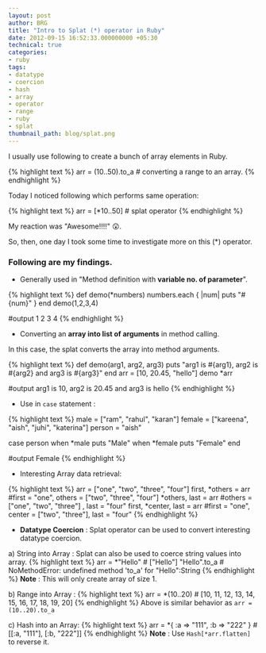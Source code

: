 ```yaml
---
layout: post
author: BRG
title: "Intro to Splat (*) operator in Ruby"
date: 2012-09-15 16:52:33.000000000 +05:30
technical: true
categories:
- ruby
tags:
- datatype
- coercion
- hash
- array
- operator
- range
- ruby
- splat
thumbnail_path: blog/splat.png
---
```


I usually use following to create a bunch of array elements in Ruby.

{% highlight text %}
  arr = (10..50).to_a     # converting a range to an array.
{% endhighlight %}

Today I noticed following which performs same operation:

{% highlight text %}
  arr = [*10..50]        # splat operator
{% endhighlight %}

My reaction was "Awesome!!!!" :astonished:.

So, then, one day I took some time to investigate more on this (*) operator.

### Following are my findings.

- Generally used in "Method definition with **variable no. of parameter**".

{% highlight text %}
  def demo(*numbers)
    numbers.each { |num| puts "#{num}" }
  end
  demo(1,2,3,4)

  #output
  1
  2
  3
  4
{% endhighlight %}

- Converting an **array into list of arguments** in method calling.

In this case, the splat converts the array into method arguments.

{% highlight text %}
  def demo(arg1, arg2, arg3)
    puts "arg1 is #{arg1}, arg2 is #{arg2} and arg3 is #{arg3}"
  end
  arr = [10, 20.45, "hello"]
  demo *arr

  #output
  arg1 is 10, arg2 is 20.45 and arg3 is hello
{% endhighlight %}

- Use in `case` statement :

{% highlight text %}
  male = ["ram", "rahul", "karan"]
  female = ["kareena", "aish", "juhi", "katerina"]
  person = "aish"

  case person
  when *male
    puts "Male"
  when *female
    puts "Female"
  end

  #output
  Female
{% endhighlight %}

- Interesting Array data retrieval:

{% highlight text %}
  arr = ["one", "two", "three", "four"]
  first, *others = arr         #first = "one", others = ["two", "three", "four"]
  *others, last = arr          #others = ["one", "two", "three"] , last = "four"
  first, *center, last = arr   #first = "one", center = ["two", "three"], last = "four"
{% endhighlight %}

- **Datatype Coercion** : Splat operator can be used to convert interesting datatype coercion.

a) String into Array : Splat can also be used to coerce string values into array.
{% highlight text %}
  arr = *"Hello"       # ["Hello"]
  "Hello".to_a         # NoMethodError: undefined method 'to_a' for "Hello":String
{% endhighlight %}
**Note** : This will only create array of size 1.

b) Range into Array :
{% highlight text %}
  arr = *(10..20)     # [10, 11, 12, 13, 14, 15, 16, 17, 18, 19, 20]
{% endhighlight %}
Above is similar behavior as `arr = (10..20).to_a`

c) Hash into an Array:
{% highlight text %}
  arr = *{ :a => "111", :b => "222" }    # [[:a, "111"], [:b, "222"]]
{% endhighlight %}
**Note** : Use `Hash[*arr.flatten]` to reverse it.
